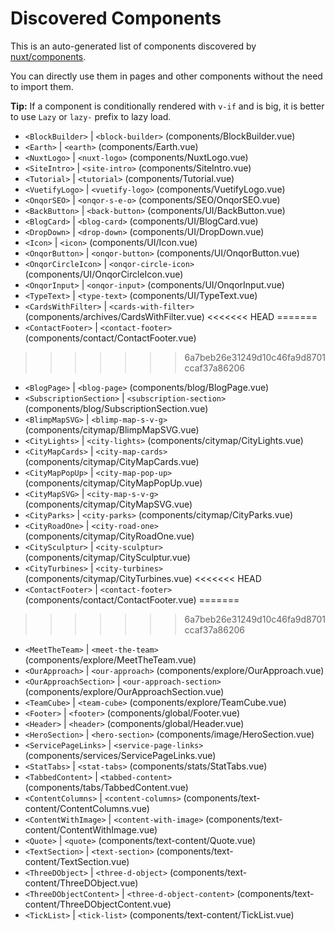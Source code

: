 # Discovered Components

This is an auto-generated list of components discovered by [nuxt/components](https://github.com/nuxt/components).

You can directly use them in pages and other components without the need to import them.

**Tip:** If a component is conditionally rendered with `v-if` and is big, it is better to use `Lazy` or `lazy-` prefix to lazy load.

- `<BlockBuilder>` | `<block-builder>` (components/BlockBuilder.vue)
- `<Earth>` | `<earth>` (components/Earth.vue)
- `<NuxtLogo>` | `<nuxt-logo>` (components/NuxtLogo.vue)
- `<SiteIntro>` | `<site-intro>` (components/SiteIntro.vue)
- `<Tutorial>` | `<tutorial>` (components/Tutorial.vue)
- `<VuetifyLogo>` | `<vuetify-logo>` (components/VuetifyLogo.vue)
- `<OnqorSEO>` | `<onqor-s-e-o>` (components/SEO/OnqorSEO.vue)
- `<BackButton>` | `<back-button>` (components/UI/BackButton.vue)
- `<BlogCard>` | `<blog-card>` (components/UI/BlogCard.vue)
- `<DropDown>` | `<drop-down>` (components/UI/DropDown.vue)
- `<Icon>` | `<icon>` (components/UI/Icon.vue)
- `<OnqorButton>` | `<onqor-button>` (components/UI/OnqorButton.vue)
- `<OnqorCircleIcon>` | `<onqor-circle-icon>` (components/UI/OnqorCircleIcon.vue)
- `<OnqorInput>` | `<onqor-input>` (components/UI/OnqorInput.vue)
- `<TypeText>` | `<type-text>` (components/UI/TypeText.vue)
- `<CardsWithFilter>` | `<cards-with-filter>` (components/archives/CardsWithFilter.vue)
<<<<<<< HEAD
=======
- `<ContactFooter>` | `<contact-footer>` (components/contact/ContactFooter.vue)
>>>>>>> 6a7beb26e31249d10c46fa9d8701ccaf37a86206
- `<BlogPage>` | `<blog-page>` (components/blog/BlogPage.vue)
- `<SubscriptionSection>` | `<subscription-section>` (components/blog/SubscriptionSection.vue)
- `<BlimpMapSVG>` | `<blimp-map-s-v-g>` (components/citymap/BlimpMapSVG.vue)
- `<CityLights>` | `<city-lights>` (components/citymap/CityLights.vue)
- `<CityMapCards>` | `<city-map-cards>` (components/citymap/CityMapCards.vue)
- `<CityMapPopUp>` | `<city-map-pop-up>` (components/citymap/CityMapPopUp.vue)
- `<CityMapSVG>` | `<city-map-s-v-g>` (components/citymap/CityMapSVG.vue)
- `<CityParks>` | `<city-parks>` (components/citymap/CityParks.vue)
- `<CityRoadOne>` | `<city-road-one>` (components/citymap/CityRoadOne.vue)
- `<CitySculptur>` | `<city-sculptur>` (components/citymap/CitySculptur.vue)
- `<CityTurbines>` | `<city-turbines>` (components/citymap/CityTurbines.vue)
<<<<<<< HEAD
- `<ContactFooter>` | `<contact-footer>` (components/contact/ContactFooter.vue)
=======
>>>>>>> 6a7beb26e31249d10c46fa9d8701ccaf37a86206
- `<MeetTheTeam>` | `<meet-the-team>` (components/explore/MeetTheTeam.vue)
- `<OurApproach>` | `<our-approach>` (components/explore/OurApproach.vue)
- `<OurApproachSection>` | `<our-approach-section>` (components/explore/OurApproachSection.vue)
- `<TeamCube>` | `<team-cube>` (components/explore/TeamCube.vue)
- `<Footer>` | `<footer>` (components/global/Footer.vue)
- `<Header>` | `<header>` (components/global/Header.vue)
- `<HeroSection>` | `<hero-section>` (components/image/HeroSection.vue)
- `<ServicePageLinks>` | `<service-page-links>` (components/services/ServicePageLinks.vue)
- `<StatTabs>` | `<stat-tabs>` (components/stats/StatTabs.vue)
- `<TabbedContent>` | `<tabbed-content>` (components/tabs/TabbedContent.vue)
- `<ContentColumns>` | `<content-columns>` (components/text-content/ContentColumns.vue)
- `<ContentWithImage>` | `<content-with-image>` (components/text-content/ContentWithImage.vue)
- `<Quote>` | `<quote>` (components/text-content/Quote.vue)
- `<TextSection>` | `<text-section>` (components/text-content/TextSection.vue)
- `<ThreeDObject>` | `<three-d-object>` (components/text-content/ThreeDObject.vue)
- `<ThreeDObjectContent>` | `<three-d-object-content>` (components/text-content/ThreeDObjectContent.vue)
- `<TickList>` | `<tick-list>` (components/text-content/TickList.vue)
